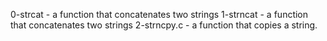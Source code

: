 0-strcat - a function that concatenates two strings
1-strncat - a function that concatenates two strings
2-strncpy.c - a function that copies a string.
